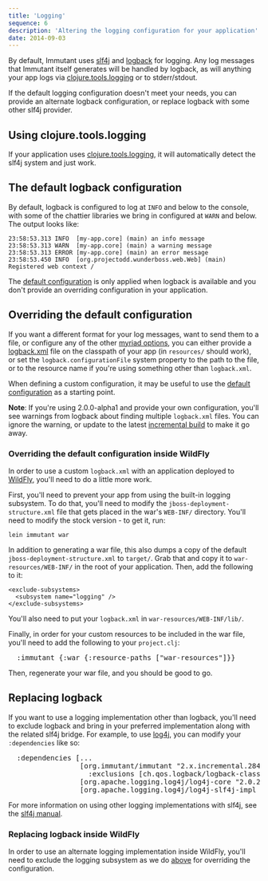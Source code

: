```yaml
---
title: 'Logging'
sequence: 6
description: 'Altering the logging configuration for your application'
date: 2014-09-03
---
```


By default, Immutant uses [slf4j] and [logback] for logging. Any log
messages that Immutant itself generates will be handled by logback, as
will anything your app logs via [clojure.tools.logging] or to
stderr/stdout.

If the default logging configuration doesn't meet your needs, you can
provide an alternate logback configuration, or replace logback with
some other slf4j provider.

## Using clojure.tools.logging

If your application uses [clojure.tools.logging], it will
automatically detect the slf4j system and just work.

## The default logback configuration

By default, logback is configured to log at `INFO` and below to the
console, with some of the chattier libraries we bring in configured at
`WARN` and below. The output looks like:

    23:58:53.313 INFO  [my-app.core] (main) an info message
    23:58:53.313 WARN  [my-app.core] (main) a warning message
    23:58:53.313 ERROR [my-app.core] (main) an error message
    23:58:53.450 INFO  [org.projectodd.wunderboss.web.Web] (main) Registered web context /

The [default configuration] is only applied when logback is available
and you don't provide an overriding configuration in your application.

## Overriding the default configuration

If you want a different format for your log messages, want to send
them to a file, or configure any of the other [myriad options], you
can either provide a [logback.xml] file on the classpath of your app
(in `resources/` should work), or set the `logback.configurationFile`
system property to the path to the file, or to the resource name if
you're using something other than `logback.xml`.

When defining a custom configuration, it may be useful to use the
[default configuration] as a starting point.

**Note**: If you're using 2.0.0-alpha1 and provide your own configuration,
you'll see warnings from logback about finding multiple `logback.xml`
files. You can ignore the warning, or update to the latest [incremental
build] to make it go away.

### Overriding the default configuration inside WildFly

In order to use a custom `logback.xml` with an application deployed to
[WildFly], you'll need to do a little more work.

First, you'll need to prevent your app from using the built-in logging
subsystem. To do that, you'll need to modify the
`jboss-deployment-structure.xml` file that gets placed in the war's
`WEB-INF/` directory. You'll need to modify the stock version - to get
it, run:

    lein immutant war

In addition to generating a war file, this also dumps a copy of the
default `jboss-deployment-structure.xml` to `target/`. Grab that and
copy it to `war-resources/WEB-INF/` in the root of your
application. Then, add the following to it:

    <exclude-subsystems>
      <subsystem name="logging" />
    </exclude-subsystems>

You'll also need to put your `logback.xml` in `war-resources/WEB-INF/lib/`.

Finally, in order for your custom resources to be included in the war
file, you'll need to add the following to your `project.clj`:

<pre class="syntax clojure">
  :immutant {:war {:resource-paths ["war-resources"]}}
</pre>

Then, regenerate your war file, and you should be good to go.

## Replacing logback

If you want to use a logging implementation other than logback, you'll
need to exclude logback and bring in your preferred implementation
along with the related slf4j bridge. For example, to use [log4j], you
can modify your `:dependencies` like so:

<pre class="syntax clojure">
  :dependencies [...
                 [org.immutant/immutant "2.x.incremental.284"
                   :exclusions [ch.qos.logback/logback-classic]]
                 [org.apache.logging.log4j/log4j-core "2.0.2"]
                 [org.apache.logging.log4j/log4j-slf4j-impl "2.0.2"]]
</pre>

For more information on using other logging implementations with
slf4j, see the [slf4j manual].

### Replacing logback inside WildFly

In order to use an alternate logging implementation inside WildFly,
you'll need to exclude the logging subsystem as we do [above] for
overriding the configuration.

[slf4j]: http://slf4j.org/
[logback]: http://logback.qos.ch/
[clojure.tools.logging]: https://github.com/clojure/tools.logging
[myriad options]: http://logback.qos.ch/manual/index.html
[logback.xml]: http://logback.qos.ch/manual/configuration.html
[default configuration]: https://github.com/projectodd/wunderboss/blob/master/modules/core/src/main/resources/logback-default.xml
[incremental build]: /builds/2x/
[WildFly]: http://wildfly.org/
[log4j]: http://logging.apache.org/log4j/2.x/
[slf4j manual]: http://www.slf4j.org/manual.html#swapping
[above]: #Overriding_the_default_configuration_inside_WildFly
